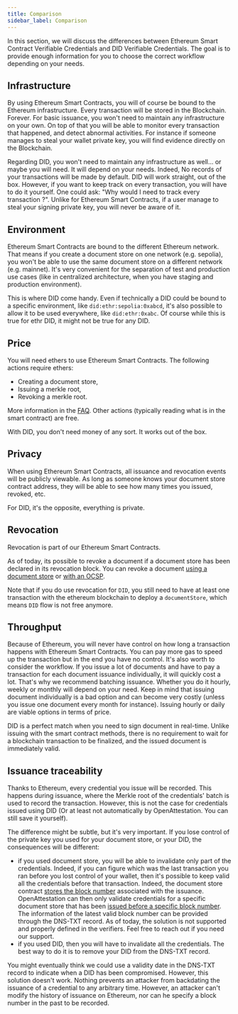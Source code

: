 ```yaml
---
title: Comparison
sidebar_label: Comparison
---
```


In this section, we will discuss the differences between Ethereum Smart Contract Verifiable Credentials and DID Verifiable Credentials. The goal is to provide enough information for you to choose the correct workflow depending on your needs.

## Infrastructure

By using Ethereum Smart Contracts, you will of course be bound to the Ethereum infrastructure. Every transaction will be stored in the Blockchain. Forever. For basic issuance, you won't need to maintain any infrastructure on your own. On top of that you will be able to monitor every transaction that happened, and detect abnormal activities. For instance if someone manages to steal your wallet private key, you will find evidence directly on the Blockchain.

Regarding DID, you won't need to maintain any infrastructure as well... or maybe you will need. It will depend on your needs. Indeed, No records of your transactions will be made by default. DID will work straight, out of the box. However, if you want to keep track on every transaction, you will have to do it yourself. One could ask: "Why would I need to track every transaction ?". Unlike for Ethereum Smart Contracts, if a user manage to steal your signing private key, you will never be aware of it.

## Environment

Ethereum Smart Contracts are bound to the different Ethereum network. That means if you create a document store on one network (e.g. sepolia), you won't be able to use the same document store on a different network (e.g. mainnet). It's very convenient for the separation of test and production use cases (like in centralized architecture, when you have staging and production environment).

This is where DID come handy. Even if technically a DID could be bound to a specific environment, like `did:ethr:sepolia:0xabcd`, it's also possible to allow it to be used everywhere, like `did:ethr:0xabc`. Of course while this is true for ethr DID, it might not be true for any DID.

## Price

You will need ethers to use Ethereum Smart Contracts. The following actions require ethers:

- Creating a document store,
- Issuing a merkle root,
- Revoking a merkle root.

More information in the [FAQ](/docs/docs-section/faq). Other actions (typically reading what is in the smart contract) are free.

With DID, you don't need money of any sort. It works out of the box.

## Privacy

When using Ethereum Smart Contracts, all issuance and revocation events will be publicly viewable. As long as someone knows your document store contract address, they will be able to see how many times you issued, revoked, etc.

For DID, it's the opposite, everything is private.

## Revocation

Revocation is part of our Ethereum Smart Contracts.

As of today, its possible to revoke a document if a document store has been declared in its revocation block. You can revoke a document [using a document store](/docs/integrator-section/verifiable-document/did/revoking-document) or [with an OCSP](/docs/integrator-section/verifiable-document/did/revoking-document-ocsp).

Note that if you do use revocation for `DID`, you still need to have at least one transaction with the ethereum blockchain to deploy a `documentStore`, which means `DID` flow is not free anymore.

## Throughput

Because of Ethereum, you will never have control on how long a transaction happens with Ethereum Smart Contracts. You can pay more gas to speed up the transaction but in the end you have no control. It's also worth to consider the workflow. If you issue a lot of documents and have to pay a transaction for each document issuance individually, it will quickly cost a lot. That's why we recommend batching issuance. Whether you do it hourly, weekly or monthly will depend on your need. Keep in mind that issuing document individually is a bad option and can become very costly (unless you issue one document every month for instance). Issuing hourly or daily are viable options in terms of price.

DID is a perfect match when you need to sign document in real-time. Unlike issuing with the smart contract methods, there is no requirement to wait for a blockchain transaction to be finalized, and the issued document is immediately valid.

## Issuance traceability

Thanks to Ethereum, every credential you issue will be recorded. This happens during issuance, where the Merkle root of the credentials' batch is used to record the transaction. However, this is not the case for credentials issued using DID (Or at least not automatically by OpenAttestation. You can still save it yourself).

The difference might be subtle, but it's very important. If you lose control of the private key you used for your document store, or your DID, the consequences will be different:

- if you used document store, you will be able to invalidate only part of the credentials. Indeed, if you can figure which was the last transaction you ran before you lost control of your wallet, then it's possible to keep valid all the credentials before that transaction. Indeed, the document store contract [stores the block number](https://github.com/Open-Attestation/document-store/blob/master/contracts/DocumentStore.sol#L27) associated with the issuance. OpenAttestation can then only validate credentials for a specific document store that has been [issued before a specific block number](https://github.com/Open-Attestation/document-store/blob/master/contracts/DocumentStore.sol#L45). The information of the latest valid block number can be provided through the DNS-TXT record. As of today, the solution is not supported and properly defined in the verifiers. Feel free to reach out if you need our support.
- if you used DID, then you will have to invalidate all the credentials. The best way to do it is to remove your DID from the DNS-TXT record.

You might eventually think we could use a validity date in the DNS-TXT record to indicate when a DID has been compromised. However, this solution doesn't work. Nothing prevents an attacker from backdating the issuance of a credential to any arbitrary time. However, an attacker can't modify the history of issuance on Ethereum, nor can he specify a block number in the past to be recorded.
